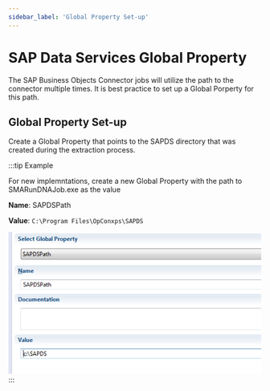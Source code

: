 ```yaml
---
sidebar_label: 'Global Property Set-up'
---
```


# SAP Data Services Global Property

The SAP Business Objects Connector jobs will utilize the path to the connector multiple times. It is best practice to set up a Global Porperty for this path.

## Global Property Set-up

Create a Global Property that points to the SAPDS directory that was created during the extraction process.

:::tip Example

For new implemntations, create a new Global Property with the path to SMARunDNAJob.exe as the value

**Name**: SAPDSPath

**Value**: ```C:\Program Files\OpConxps\SAPDS```

![GP_Example.png](../../static/img/GP_Example.png)
:::

